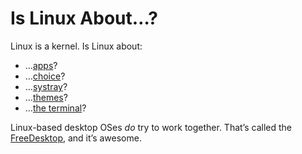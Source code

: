 # Is Linux About…?

Linux is a kernel. Is Linux about:

- …[apps](apps)?
- …[choice](choice)?
- …[systray](systray)?
- …[themes](themes)?
- …[the terminal](terminal)?

Linux-based desktop OSes _do_ try to work together. That’s called the [FreeDesktop](https://freedesktop.org), and it’s awesome.

